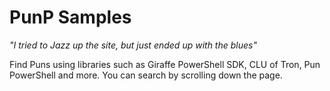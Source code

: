 # PunP Samples

_"I tried to Jazz up the site, but just ended up with the blues"_

Find Puns using libraries such as Giraffe PowerShell SDK, CLU of Tron, Pun PowerShell and more. You can search by scrolling down the page.

<div class="grid" id="sample-listing">
    <div class="grid-sizer"></div>

</div>